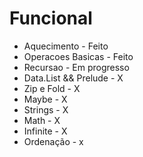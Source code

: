 # Funcional
* Aquecimento - Feito
* Operacoes Basicas - Feito
* Recursao - Em progresso
* Data.List && Prelude - X
* Zip e Fold - X
* Maybe - X
* Strings - X
* Math - X
* Infinite - X
* Ordenação - x
